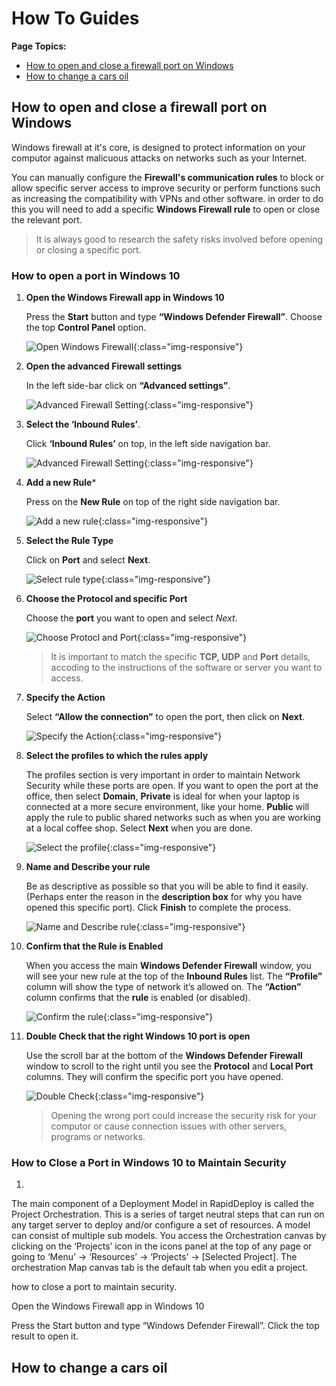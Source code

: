 # How To Guides

**Page Topics:**  

* [How to open and close a firewall port on Windows](#how-to-open-and-close-a-firewall-port-on-windows)
* [How to change a cars oil](#how-to-change-a-cars-oil)

## How to open and close a firewall port on Windows

Windows firewall at it's core, is designed to protect information on your computor against malicuous attacks on networks such as your Internet.

You can manually configure the **Firewall's communication rules** to block or allow specific server access to improve security or perform functions such as increasing the compatibility with VPNs and other software. in order to do this you will need to add a specific **Windows Firewall rule** to open or close the relevant port. 

> It is always good to research the safety risks involved before opening or closing a specific port.

### How to open a port in Windows 10

1. **Open the Windows Firewall app in Windows 10**

    Press the **Start** button and type **“Windows Defender Firewall”**. Choose the top **Control Panel** option.

    ![Open Windows Firewall](projects/images/first_step.png){:class="img-responsive"}

2. **Open the advanced Firewall settings**

    In the left side-bar click on  **“Advanced settings”**.

    ![Advanced Firewall Setting](../img/2.png){:class="img-responsive"}

3. **Select the ‘Inbound Rules’**. 

    Click **‘Inbound Rules’** on top, in the left side navigation bar.

    ![Advanced Firewall Setting](../img/3.png){:class="img-responsive"}

4. **Add a new Rule***

    Press on the **New Rule** on top of the right side navigation bar.

    ![Add a new rule](../img/4.png){:class="img-responsive"}

5. **Select the Rule Type** 

    Click on **Port** and select **Next**.

    ![Select rule type](../img/5.png){:class="img-responsive"}

6. **Choose the Protocol and specific Port**

    Choose the **port** you want to open and select *Next*.

    ![Choose Protocl and Port](../img/6.png){:class="img-responsive"}

    > It is important to match the specific **TCP, UDP** and **Port** details, accoding to the instructions of the software or server you want to access.

7. **Specify the Action**

    Select **“Allow the connection”** to open the port, then click on **Next**.

    ![Specify the Action](../img/7.png){:class="img-responsive"}

8. **Select the profiles to which the rules apply**
    
    The profiles section is very important in order to maintain Network Security while these ports are open. If you want to open the port at the office, then select **Domain**, **Private** is ideal for when your laptop is connected at a more secure environment, like your home. **Public** will apply the rule to public shared networks such as when you are working at a local coffee shop. Select **Next** when you are done.

    ![Select the profile](../img/8.png){:class="img-responsive"}

9.  **Name and Describe your rule**

    Be as descriptive as possible so that you will be able to find it easily. (Perhaps enter the reason in the **description box** for why you have opened this specific port). Click **Finish** to complete the process.

    ![Name and Describe rule](../img/9.png){:class="img-responsive"}

10. **Confirm that the Rule is Enabled**

    When you access the main **Windows Defender Firewall** window, you will see your new rule at the top of the **Inbound Rules** list. The **“Profile”** column will show the type of network it’s allowed on. The **“Action”** column confirms that the **rule** is enabled (or disabled).

    ![Confirm the rule](../img/10.png){:class="img-responsive"}

11. **Double Check that the right Windows 10 port is open**

    Use the scroll bar at the bottom of the **Windows Defender Firewall** window to scroll to the right until you see the **Protocol** and **Local Port** columns. They will confirm the specific port you have opened.

    ![Double Check](../img/11.png){:class="img-responsive"}

    > Opening the wrong port could increase the security risk for your computor or cause connection issues with other servers, programs or networks.


### How to Close a Port in Windows 10 to Maintain Security

1. 






The main component of a Deployment Model in RapidDeploy is called the Project Orchestration. This is a series of target neutral steps that can run on any target server to deploy and/or configure a set of resources. A model can consist of multiple sub models. You access the Orchestration canvas by clicking on the ‘Projects’ icon in the icons panel at the top of any page or going to ‘Menu’ -> ‘Resources’ -> ‘Projects’ -> [Selected Project]. The orchestration Map canvas tab is the default tab when you edit a project.

 how to close a port to maintain security.



Open the Windows Firewall app in Windows 10

Press the Start button and type “Windows Defender Firewall”. Click the top result to open it.

## How to change a cars oil
